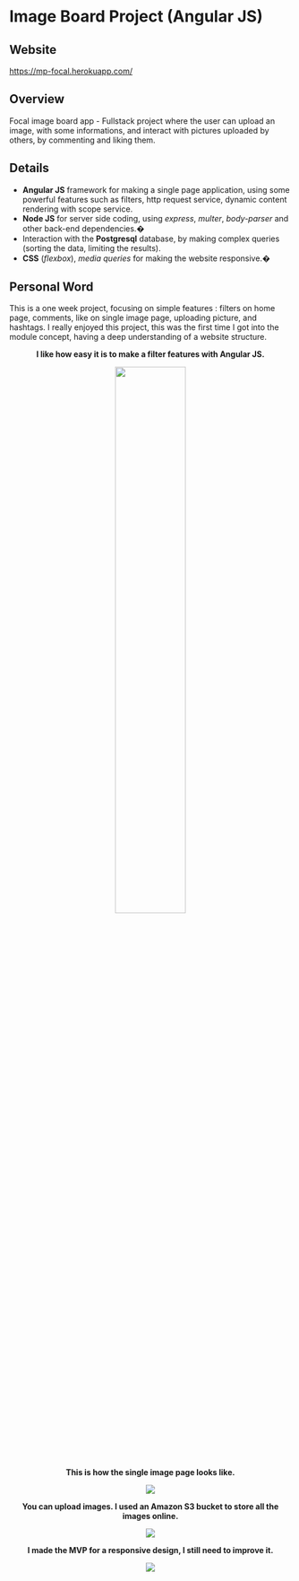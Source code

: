 # Image Board Project (Angular JS)

## Website
https://mp-focal.herokuapp.com/

## Overview

Focal image board app - Fullstack project where the user can upload an image, with some informations, and interact with pictures uploaded by others, by commenting and liking them.

## Details

- **Angular JS** framework for making a single page application, using some powerful features such as filters, http request service, dynamic content rendering with scope service.
- **Node JS** for server side coding, using *express*, *multer*, *body-parser* and other back-end dependencies.�
- Interaction with the **Postgresql** database, by making complex queries (sorting the data, limiting the results).
- **CSS** (*flexbox*), *media queries* for making the website responsive.�


## Personal Word

This is a one week project, focusing on simple features : filters on home page, comments, like on single image page, uploading picture, and hashtags.
I really enjoyed this project, this was the first time I got into the module concept, having a deep understanding of a website structure.



<p align="center"><b>I like how easy it is to make a filter features with Angular JS.</b></p>

<p align="center">
<img src="https://user-images.githubusercontent.com/26822768/27921608-8de5fe06-6278-11e7-9a8d-ab19f97c3384.gif" style="position: relative; width: 50%;"/>
</p>




<p align="center"><b>This is how the single image page looks like.</b></p>

<p align="center">
<img src="https://user-images.githubusercontent.com/26822768/27919870-21c5b842-6273-11e7-8895-69676c3532fb.gif"/>
</p>



<p align="center"><b>You can upload images. I used an Amazon S3 bucket to store all the images online.</b></p>

<p align="center">
<img src="https://user-images.githubusercontent.com/26822768/27921847-613ebe00-6279-11e7-8a9e-6f34d3e9ff24.gif"/>
</p>



<p align="center"><b>I made the MVP for a responsive design, I still need to improve it.</b></p>

<p align="center">
<img src="https://user-images.githubusercontent.com/26822768/27922452-5911d4ae-627b-11e7-8c74-89a5cc6be22b.gif"/>
</p>
